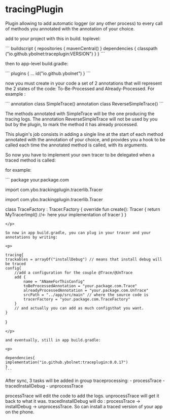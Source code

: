 # tracingPlugin
Plugin allowing to add automatic logger (or any other process) to every call of methods you annotated with the annotation of your choice.

add to your project with this in build. toplevel:
<p>
   ```
   buildscript {
    repositories {
        mavenCentral()
    }
    dependencies {
        classpath ("io.github.ybolnet:traceplugin:VERSION")
    }
} 
   ```
</p>



then to app-level build.gradle:

<p>
   ```
   plugins {
    ...
    id("io.github.ybolnet")
} 
   ```
</p>

now you must create in your code a set of 2 annotations that will represent the 2 states of the code: To-Be-Processed and Already-Processed.
For example :
<p>
   ```
    annotation class SimpleTrace()
annotation class ReverseSimpleTrace()
   ```
</p>


The methods annotated with SimpleTrace will be the one producing the tracing logs. The annotation ReverseSimpleTrace will not be used by you but by the plugin, to mark the method it has already processed.

This plugin's job consists in adding a single line at the start of each method annotated with the annotation of your choice, and provides you a hook to be called each time the annotated method is called, with its arguments.

So now you have to implement your own tracer to be delegated when a traced method is called:

for example:
<p>
   ```
    package your.package.com

import com.ybo.trackingplugin.tracerlib.Tracer

import com.ybo.trackingplugin.tracerlib.Tracer

class TraceFactory : Tracer.Factory {
    override fun create(): Tracer {
        return MyTracerImpl() //<- here your implementation of tracer
    }
}
```
</p>

So now in app build.gradle, you can plug in your tracer and your annotations by writing:

<p>
```
    tracing{
    trackables = arrayOf("installDebug") // means that install debug will be traced
    config{
        //add a configuration for the couple @Trace/@UnTrace
        add { 
            name = "ANameForThisConfig"
            toBeProcessedAnnotation = "your.package.com.Trace"
            alreadyProcessedAnnotation = "your.package.com.UnTrace"
            srcPath = "../app/src/main" // where the source code is
            tracerFactory = "your.package.com.TraceFactory"
        }
        // and actually you can add as much configsthat you want.
    }
}
```
</p>

and eventually, still in app build.gradle:

<p>
```
    dependencies{
    implementation("io.github.ybolnet:traceplugin:0.0.17")
    }
    ```
    
</p>
After sync, 3 tasks will be added in group traceprocessing:
- processTrace
- tracedInstallDebug
- unprocessTrace

processTrace will edit the code to add the logs.
unprocessTrace will get it back to what it was.
tracedInstallDebug will do : processTrace -> installDebug -> unprocessTrace. So can install a traced version of your app on the phone.



